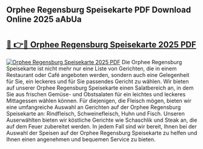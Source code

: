 ## Orphee Regensburg Speisekarte PDF Download Online 2025 aAbUa

# <h2><a href="http://gcb4su.nevu.top/?p=Orphee+Regensburg+Speisekarte">🔗 👉🔴 Orphee Regensburg Speisekarte 2025 PDF</a></h2>

[![Orphee Regensburg Speisekarte 2025 PDF](https://i.imgur.com/dBaPXMq.png)](http://gcb4su.nevu.top/?p=Orphee+Regensburg+Speisekarte)
Die Orphee Regensburg Speisekarte ist nicht mehr nur eine Liste von Gerichten, die in einem Restaurant oder Café angeboten werden, sondern auch eine Gelegenheit für Sie, ein leckeres und für Sie passendes Gericht zu wählen. Wir bieten auf unserer Orphee Regensburg Speisekarte einen Salatbereich an, in dem Sie aus frischen Gemüse- und Obstsalaten für ein leichtes und leckeres Mittagessen wählen können. Für diejenigen, die Fleisch mögen, bieten wir eine umfangreiche Auswahl an Gerichten auf der Orphee Regensburg Speisekarte an: Rindfleisch, Schweinefleisch, Huhn und Fisch. Unseren Auserwählten bieten wir köstliche Gerichte wie Schaschlik und Steak an, die auf dem Feuer zubereitet werden. In jedem Fall sind wir bereit, Ihnen bei der Auswahl der Speisen auf der Orphee Regensburg Speisekarte zu helfen und Ihnen einen angenehmen und bequemen Service zu bieten.
